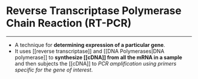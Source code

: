 # Reverse Transcriptase Polymerase Chain Reaction (RT-PCR)
---
- A technique for **determining expression of a particular gene**. 
- It uses [[reverse transcriptase]] and [[DNA Polymerases|DNA polymerase]] to **synthesize [[cDNA]] from all the mRNA in a sample** and then subjects the [[cDNA]] to *PCR amplification using primers specific for the gene of interest*.